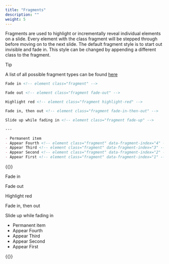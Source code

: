 ```yaml
---
title: "Fragments"
description: ""
weight: 5
---
```


Fragments are used to highlight or incrementally reveal individual elements on a slide. Every element with the class fragment will be stepped through before moving on to the next slide.
The default fragment style is to start out invisible and fade in. This style can be changed by appending a different class to the fragment.

> [!TIP]
> A list of all possible fragment types can be found [here](https://revealjs.com/fragments/)

```md
Fade in <!-- element class="fragment" -->

Fade out <!-- element class="fragment fade-out" -->

Highlight red <!-- element class="fragment highlight-red" -->

Fade in, then out <!-- element class="fragment fade-in-then-out" -->

Slide up while fading in <!-- element class="fragment fade-up" -->

---

- Permanent item
- Appear Fourth <!-- element class="fragment" data-fragment-index="4" -->
- Appear Third <!-- element class="fragment" data-fragment-index="3" -->
- Appear Second <!-- element class="fragment" data-fragment-index="2" -->
- Appear First <!-- element class="fragment" data-fragment-index="1" -->
```

{{<revealhtml theme="black" progress="true" controls="true">}}

<section data-fragment="-1"><p class="fragment" data-fragment-index="0">Fade in <!-- --></p>
<p class="fragment fade-out" data-fragment-index="1">Fade out <!-- --></p>
<p class="fragment highlight-red" data-fragment-index="2">Highlight red <!-- --></p>
<p class="fragment fade-in-then-out" data-fragment-index="3">Fade in, then out <!-- --></p>
<p class="fragment fade-up" data-fragment-index="4">Slide up while fading in <!-- --></p>
</section>

<section data-fragment="-1">
<ul>
<li>Permanent item</li>
<li class="fragment" data-fragment-index="3">Appear Fourth <!-- --></li>
<li class="fragment" data-fragment-index="2">Appear Third <!-- --></li>
<li class="fragment" data-fragment-index="1">Appear Second <!-- --></li>
<li class="fragment" data-fragment-index="0">Appear First <!-- --></li>
</ul>
</section>

{{</revealhtml>}}
